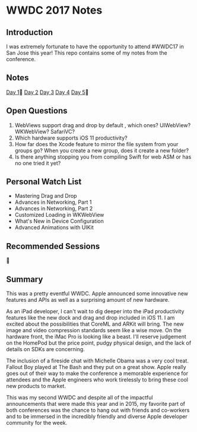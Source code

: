 # WWDC 2017 Notes
## Introduction
I was extremely fortunate to have the opportunity to attend #WWDC17 in San Jose this year! This repo contains some of my notes from the conference.

## Notes
[Day 1](https://github.com/thomasjeans/wwdc-2017-notes/blob/master/day-1.md):construction:
[Day 2](https://github.com/thomasjeans/wwdc-2017-notes/blob/master/day-2.md)
[Day 3](https://github.com/thomasjeans/wwdc-2017-notes/blob/master/day-3.md)
[Day 4](https://github.com/thomasjeans/wwdc-2017-notes/blob/master/day-4.md)
[Day 5](https://github.com/thomasjeans/wwdc-2017-notes/blob/master/day-5.md):construction:

## Open Questions
1. WebViews support drag and drop by default , which ones?  UIWebView? WKWebView? SafariVC?
2. Which hardware supports iOS 11 productivity?
3. How far does the Xcode feature to mirror the file system from your groups go? When you create a new group, does it create a new folder?
4. Is there anything stopping you from compiling Swift for web ASM or has no one tried it yet?

## Personal Watch List
- Mastering Drag and Drop
- Advances in Networking, Part 1
- Advances in Networking, Part 2
- Customized Loading in WKWebView
- What's New in Device Configuration
- Advanced Animations with UIKit

## Recommended Sessions
:construction:

## Summary
This was a pretty eventful WWDC. Apple announced some innovative new features and APIs as well as a surprising amount of new hardware.

As an iPad developer, I can't wait to dig deeper into the iPad productivity features like the new dock and drag and drop included in iOS 11. I am excited about the possibilities that CoreML and ARKit will bring. The new image and video compression standards seem like a wise move. On the hardware front, the iMac Pro is looking like a beast. I'll reserve judgement on the HomePod but the price point, pudgy physical design, and the lack of details on SDKs are concerning.

The inclusion of a fireside chat with Michelle Obama was a very cool treat. Fallout Boy played at The Bash and they put on a great show. Apple really goes out of their way to make the conference a memorable experience for attendees and the Apple engineers who work tirelessly to bring these cool new products to market.

This was my second WWDC and despite all of the impactful announcements that were made this year and in 2015, my favorite part of both conferences was the chance to hang out with friends and co-workers and to be immersed in the incredibly friendly and diverse Apple developer community for the week. 
